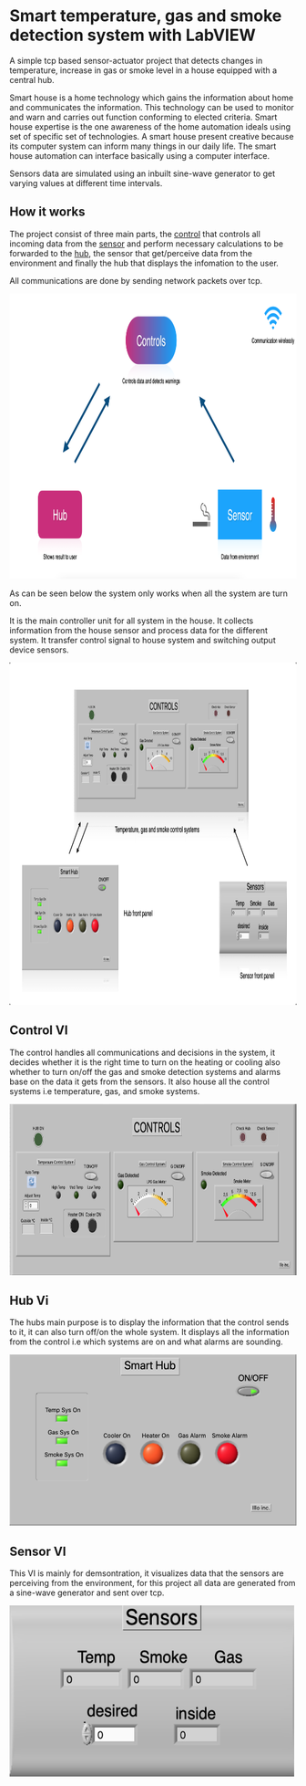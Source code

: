 # Smart temperature, gas and smoke detection system with LabVIEW
A simple tcp based sensor-actuator project that detects changes in temperature, increase in gas or smoke level in a house equipped with a central hub.

Smart house is a home technology which gains the information about home and communicates the information. This technology can be used to monitor and warn and carries out function conforming to elected criteria. Smart house expertise is the one awareness of the home automation ideals using set of specific set of technologies. A smart house present creative because its computer system can inform many things in our daily life. The smart house automation can interface basically using a computer interface.

Sensors data are simulated using an inbuilt sine-wave generator to get varying values at different time intervals.

## How it works
The project consist of three main parts, the [control](#control-vi) that controls all incoming data from the [sensor](#sensor-vi) and perform necessary calculations to be forwarded to the [hub](#hub-vi), the sensor that get/perceive data from the environment and finally the hub that displays the infomation to the user.

All communications are done by sending network packets over tcp.

<img src='/assets/system-chart.png' alt='system-chart' width=900 height=500 />

As can be seen below the system only works when all the system are turn on.

It is the main controller unit for all system in the house. It collects information from the house sensor and process data for the different system. It transfer control signal to house system and switching output device sensors.

<img src='/assets/system-vi.png' alt='system-chart' width=900 height=600 />

## Control VI 
The control handles all communications and decisions in the system, it decides whether it is the right time to turn on the heating or cooling also whether to turn on/off the gas and smoke detection systems and alarms base on the data it gets from the sensors.
It also house all the control systems i.e temperature, gas, and smoke systems.

<img src='/assets/control.png' alt='control vi' width=850 height=300 />

## Hub Vi
The hubs main purpose is to display the information that the control sends to it, it can also turn off/on the whole system.
It displays all the information from the control i.e which systems are on and what alarms are sounding.

<img src='/assets/hub.png' alt='hub vi' width=550 height=300 />

## Sensor VI
This VI is mainly for demsontration, it visualizes data that the sensors are perceiving from the environment, for this project all data are generated from a sine-wave generator and sent over tcp.

<img src='/assets/sensor.png' alt='sensor vi' width=500 height=300 />
